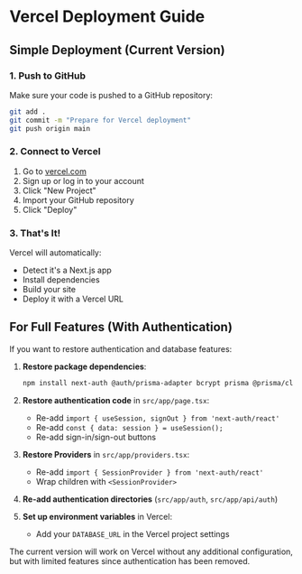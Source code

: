 # Vercel Deployment Guide

## Simple Deployment (Current Version)

### 1. Push to GitHub
Make sure your code is pushed to a GitHub repository:
```bash
git add .
git commit -m "Prepare for Vercel deployment"
git push origin main
```

### 2. Connect to Vercel
1. Go to [vercel.com](https://vercel.com)
2. Sign up or log in to your account
3. Click "New Project"
4. Import your GitHub repository
5. Click "Deploy"

### 3. That's It!
Vercel will automatically:
- Detect it's a Next.js app
- Install dependencies
- Build your site
- Deploy it with a Vercel URL

## For Full Features (With Authentication)

If you want to restore authentication and database features:

1. **Restore package dependencies**:
   ```bash
   npm install next-auth @auth/prisma-adapter bcrypt prisma @prisma/client
   ```

2. **Restore authentication code** in `src/app/page.tsx`:
   - Re-add `import { useSession, signOut } from 'next-auth/react'`
   - Re-add `const { data: session } = useSession();`
   - Re-add sign-in/sign-out buttons

3. **Restore Providers** in `src/app/providers.tsx`:
   - Re-add `import { SessionProvider } from 'next-auth/react'`
   - Wrap children with `<SessionProvider>`

4. **Re-add authentication directories** (`src/app/auth`, `src/app/api/auth`)

5. **Set up environment variables** in Vercel:
   - Add your `DATABASE_URL` in the Vercel project settings

The current version will work on Vercel without any additional configuration, but with limited features since authentication has been removed.